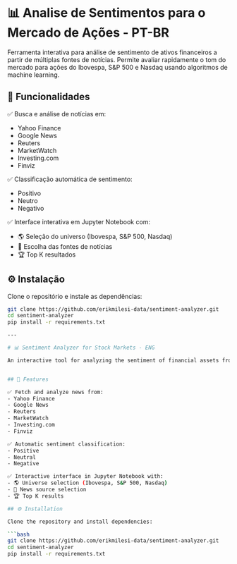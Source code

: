 # 📊 Analise de Sentimentos para o Mercado de Ações - PT-BR

Ferramenta interativa para análise de sentimento de ativos financeiros a partir de múltiplas fontes de notícias. Permite avaliar rapidamente o tom do mercado para ações do Ibovespa, S&P 500 e Nasdaq usando algoritmos de machine learning.

## 🚀 Funcionalidades

✅ Busca e análise de notícias em:
- Yahoo Finance
- Google News
- Reuters
- MarketWatch
- Investing.com
- Finviz

✅ Classificação automática de sentimento:
- Positivo
- Neutro
- Negativo

✅ Interface interativa em Jupyter Notebook com:
- 🌎 Seleção do universo (Ibovespa, S&P 500, Nasdaq)
- 📰 Escolha das fontes de notícias
- 🏆 Top K resultados

## ⚙️ Instalação

Clone o repositório e instale as dependências:

```bash
git clone https://github.com/erikmilesi-data/sentiment-analyzer.git
cd sentiment-analyzer
pip install -r requirements.txt

---

# 📊 Sentiment Analyzer for Stock Markets - ENG

An interactive tool for analyzing the sentiment of financial assets from multiple news sources. It quickly evaluates market sentiment for stocks in the Ibovespa, S&P 500, and Nasdaq using machine learning algorithms.


## 🚀 Features

✅ Fetch and analyze news from:
- Yahoo Finance
- Google News
- Reuters
- MarketWatch
- Investing.com
- Finviz

✅ Automatic sentiment classification:
- Positive
- Neutral
- Negative

✅ Interactive interface in Jupyter Notebook with:
- 🌎 Universe selection (Ibovespa, S&P 500, Nasdaq)
- 📰 News source selection
- 🏆 Top K results

## ⚙️ Installation

Clone the repository and install dependencies:

```bash
git clone https://github.com/erikmilesi-data/sentiment-analyzer.git
cd sentiment-analyzer
pip install -r requirements.txt
